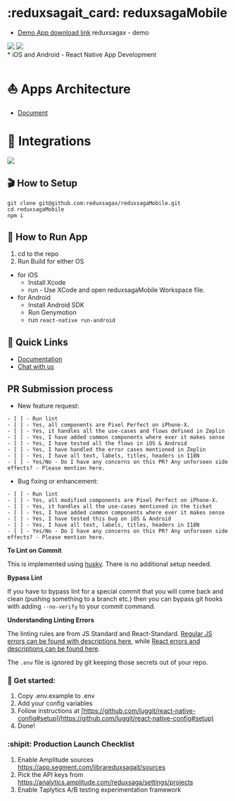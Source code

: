 # :reduxsagait_card: reduxsagaMobile
* [Demo App download link](https://betafamily.com/app/22644/item/39953/5b67e9b7)
reduxsagax - demo
<div>
  <img src='https://github.com/reduxsagax/reduxsagaMobile/blob/master/Docs/appImg1.png' />
  <img src='https://github.com/reduxsagax/reduxsagaMobile/blob/master/Docs/appImg2.png' />
<div>
* iOS and Android - React Native App Development

# :boat: Apps Architecture
* [Document](https://github.com/reduxsagax/reduxsagaMobile/wiki/Apps-Architecture)

# :bridge_at_night: Integrations
<img src="https://github.com/reduxsagax/reduxsagaMobile/blob/master/Docs/Integrations.png" />

## :clapper: How to Setup
```
git clone git@github.com:reduxsagax/reduxsagaMobile.git
cd reduxsagaMobile
npm i
```

## :runner: How to Run App
1. cd to the repo
2. Run Build for either OS
  * for iOS
    * Install Xcode
    * run - Use XCode and open reduxsagaMobile Workspace file.
  * for Android
    * Install Android SDK
    * Run Genymotion
    * run `react-native run-android`

## :link: Quick Links
* [Documentation]()
* [Chat with us]()

## PR Submission process
* New feature request:
```
- [ ] - Run lint
- [ ] - Yes, all components are Pixel Perfect on iPhone-X.
- [ ] - Yes, it handles all the use-cases and flows defined in Zeplin
- [ ] - Yes, I have added common components where ever it makes sense
- [ ] - Yes, I have tested all the flows in iOS & Android
- [ ] - Yes, I have handled the error cases mentioned in Zeplin
- [ ] - Yes, I have all text, labels, titles, headers in I18N
- [ ] - Yes/No - Do I have any concerns on this PR? Any unforseen side effects? - Please mention here.
```
* Bug fixing or enhancement:
```
- [ ] - Run lint
- [ ] - Yes, all modified components are Pixel Perfect on iPhone-X.
- [ ] - Yes, it handles all the use-cases mentioned in the ticket
- [ ] - Yes, I have added common components where ever it makes sense
- [ ] - Yes, I have tested this bug on iOS & Android
- [ ] - Yes, I have all text, labels, titles, headers in I18N
- [ ] - Yes/No - Do I have any concerns on this PR? Any unforseen side effects? - Please mention here.
```

**To Lint on Commit**

This is implemented using [husky](https://github.com/typicode/husky). There is no additional setup needed.

**Bypass Lint**

If you have to bypass lint for a special commit that you will come back and clean (pushing something to a branch etc.) then you can bypass git hooks with adding `--no-verify` to your commit command.

**Understanding Linting Errors**

The linting rules are from JS Standard and React-Standard.  [Regular JS errors can be found with descriptions here](http://eslint.org/docs/rules/), while [React errors and descriptions can be found here](https://github.com/yannickcr/eslint-plugin-react).

The `.env` file is ignored by git keeping those secrets out of your repo.

### :aerial_tramway: Get started:
1. Copy .env.example to .env
2. Add your config variables
3. Follow instructions at [https://github.com/luggit/react-native-config#setup](https://github.com/luggit/react-native-config#setup)
4. Done!

### :shipit: Production Launch Checklist
1. Enable Amplitude sources https://app.segment.com/librareduxsagait/sources
2. Pick the API keys from https://analytics.amplitude.com/reduxsaga/settings/projects
3. Enable Taplytics A/B testing experimentation framework
